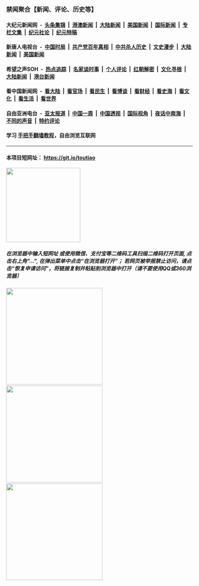 ### 禁闻聚合【新闻、评论、历史等】

#### 大纪元新闻网 &nbsp;-&nbsp; [头条集锦](indexes/E头条集锦.md?t=02091902) &nbsp;|&nbsp; [港澳新闻](indexes/E港澳新闻.md?t=02091902)  &nbsp;|&nbsp; [大陆新闻](indexes/E大陆新闻.md?t=02091902) &nbsp;|&nbsp; [美国新闻](indexes/E美国新闻.md?t=02091902) &nbsp;|&nbsp; [国际新闻](indexes/E国际新闻.md?t=02091902) &nbsp;|&nbsp; [专栏文集](indexes/E专栏文集.md?t=02091902) &nbsp;|&nbsp; [纪元社论](indexes/E纪元社论.md?t=02091902) &nbsp;|&nbsp; [纪元特稿](indexes/E纪元特稿.md?t=02091902) 

#### 新唐人电视台 &nbsp;-&nbsp; [中国时局](indexes/N中国时局.md?t=02091902) &nbsp;|&nbsp; [共产党百年真相](indexes/N共产党百年真相.md?t=02091902) &nbsp;|&nbsp; [中共杀人历史](indexes/N中共杀人历史.md?t=02091902) &nbsp;|&nbsp; [文史漫步](indexes/N文史漫步.md?t=02091902) &nbsp;|&nbsp; [大陆新闻](indexes/N大陆新闻.md?t=02091902) &nbsp;|&nbsp; [美国新闻](indexes/N美国新闻.md?t=02091902)

#### 希望之声SOH &nbsp;-&nbsp; [热点追踪](indexes/H热点追踪.md?t=02091902) &nbsp;|&nbsp; [名家谈时事](indexes/H名家谈时事.md?t=02091902) &nbsp;|&nbsp; [个人评论](indexes/H个人评论.md?t=02091902)  &nbsp;|&nbsp; [红朝解密](indexes/H红朝解密.md?t=02091902) &nbsp;|&nbsp; [文化寻根](indexes/H文化寻根.md?t=02091902) &nbsp;|&nbsp; [大陆新闻](indexes/H大陆新闻.md?t=02091902) &nbsp;|&nbsp; [港台新闻](indexes/H港台新闻.md?t=02091902)

#### 看中国新闻网 &nbsp;-&nbsp; [看大陆](indexes/S看大陆.md?t=02091902) &nbsp;|&nbsp; [看官场](indexes/S看官场.md?t=02091902) &nbsp;|&nbsp; [看民生](indexes/S看民生.md?t=02091902)  &nbsp;|&nbsp; [看博谈](indexes/S看博谈.md?t=02091902) &nbsp;|&nbsp; [看财经](indexes/S看财经.md?t=02091902) &nbsp;|&nbsp; [看史海](indexes/S看史海.md?t=02091902) &nbsp;|&nbsp; [看文化](indexes/S看文化.md?t=02091902) &nbsp;|&nbsp; [看生活](indexes/S看生活.md?t=02091902) &nbsp;|&nbsp; [看世界](indexes/S看世界.md?t=02091902)

#### 自由亚洲电台 &nbsp;-&nbsp; [亚太报道](indexes/R亚太报道.md?t=02091902) &nbsp;|&nbsp; [中国一周](indexes/R中国一周.md?t=02091902) &nbsp;|&nbsp; [中国透视](indexes/R中国透视.md?t=02091902)  &nbsp;|&nbsp; [国际视角](indexes/R国际视角.md?t=02091902) &nbsp;|&nbsp; [夜话中南海](indexes/R夜话中南海.md?t=02091902) &nbsp;|&nbsp; [不同的声音](indexes/R不同的声音.md?t=02091902) &nbsp;|&nbsp; [特约评论](indexes/R特约评论.md?t=02091902)

#### 学习 [手把手翻墙教程](https://github.com/gfw-breaker/guides/wiki)，自由浏览互联网

----

#### 本项目短网址： https://git.io/toutiao
<img src="https://raw.githubusercontent.com/gfw-breaker/banned-news/master/scripts/img/qr.png" width="200px"/>  

##### 在浏览器中输入短网址 或使用微信、支付宝等二维码工具扫描二维码打开页面, 点击右上角"...", 在弹出菜单中点击“在浏览器打开”； 若网页被举报禁止访问，请点击“恢复申请访问”，将链接复制并粘贴到浏览器中打开（请不要使用QQ或360浏览器）

<img src="https://raw.githubusercontent.com/gfw-breaker/banned-news/master/scripts/img/1.png" width="260px"/> &nbsp; <img src="https://raw.githubusercontent.com/gfw-breaker/banned-news/master/scripts/img/2.png" width="260px"/> &nbsp; <img src="https://raw.githubusercontent.com/gfw-breaker/banned-news/master/scripts/img/3.png" width="260px"/>
